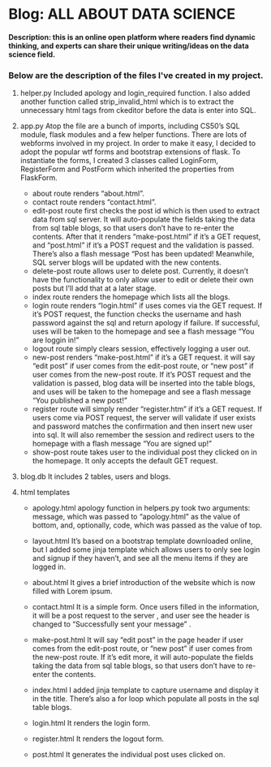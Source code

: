 # Blog: ALL ABOUT DATA SCIENCE
####  <URL HERE>
#### Description: this is an online open platform where readers find dynamic thinking, and experts can share their unique writing/ideas on the data science field.
### Below are the description of the files I've created in my project.
1.	helper.py
Included apology and login_required function. I also added another function called strip_invalid_html which is to extract the unnecessary html tags from ckeditor before the data is enter into SQL.

2.	app.py
Atop the file are a bunch of imports, including CS50’s SQL module, flask modules and a few helper functions.
There are lots of webforms involved in my project. In order to make it easy, I decided to adopt the popular wtf forms and bootstrap extensions of flask. To instantiate the forms, I created 3 classes called LoginForm, RegisterForm and PostForm which inherited the properties from FlaskForm.
    - about route renders “about.html”.
    - contact route renders “contact.html”.
    - edit-post route first checks the post id which is then used to extract data from sql server. It will auto-populate the fields taking the data from sql table blogs, so that users don’t have to re-enter the contents. After that it renders “make-post.html” if it’s a GET request, and “post.html” if it’s a POST request and the validation is passed.  There’s also a flash message “Post has been updated! Meanwhile, SQL server blogs will be updated with the new contents.
    - delete-post route allows user to delete post. Currently, it doesn’t have the functionality to only allow user to edit or delete their own posts but I’ll add that at a later stage.
    - index route renders the homepage which lists all the blogs.
    - login route renders “login.html” if uses comes via the GET request. If it’s POST request, the function checks the username and hash password against the sql and return apology if failure. If successful, uses will be taken to the homepage and see a flash message “You are loggin in!”
    - logout route simply clears session, effectively logging a user out.
    - new-post renders “make-post.html” if it’s a GET request. it will say “edit post” if user comes from the edit-post route, or “new post” if user comes from the new-post route. If it’s POST request and the validation is passed, blog data will be inserted into the table blogs, and uses will be taken to the homepage and see a flash message “You published a new post!”
    - register route will simply render “register.htm” if it’s a GET request. If users come via POST request, the server will validate if user exists and password matches the confirmation and then insert new user into sql. It will also remember the session and redirect users to the homepage with a flash message “You are signed up!”
    - show-post route takes user to the individual post they clicked on in the homepage. It only accepts the default GET request.

3. blog.db
It includes 2 tables, users and blogs.

4. html templates
    - apology.html
    apology function in helpers.py took two arguments: message, which was passed to “apology.html” as the value of bottom, and, optionally, code, which was passed as the value of top.

    - layout.html
    It’s based on a bootstrap template downloaded online, but I added some jinja template which allows users to only see login and signup if they haven’t, and see all the menu items if they are logged in.

    - about.html
    It gives a brief introduction of the website which is now filled with Lorem ipsum.

    - contact.html
    It is a simple form. Once users filled in the information, it will be a post request to the server , and user see the header is changed to  “Successfully sent your message” .

    - make-post.html
    It will say “edit post” in the page header if user comes from the edit-post route, or “new post” if user comes from the new-post route.  If it’s edit more, it will auto-populate the fields taking the data from sql table blogs, so that users don’t have to re-enter the contents.

    - index.html
    I added jinja template to capture username and display it in the title. There’s also a for loop which populate all posts in the sql table blogs.

    - login.html
    It renders the login form.

    - register.html
    It renders the logout form.

    - post.html
    It generates the individual post uses clicked on.


